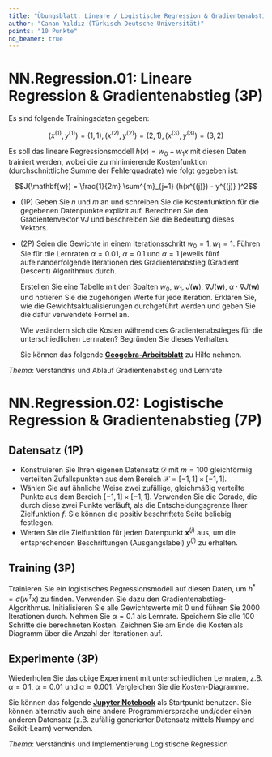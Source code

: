 ```yaml
---
title: "Übungsblatt: Lineare / Logistische Regression & Gradientenabstieg"
author: "Canan Yıldız (Türkisch-Deutsche Universität)"
points: "10 Punkte"
no_beamer: true
---
```





# NN.Regression.01: Lineare Regression & Gradientenabstieg (3P)

Es sind folgende Trainingsdaten gegeben:

$$( x^{(1)}, y^{(1)} ) = (1, 1), ( x^{(2)}, y^{(2)} ) = (2, 1), ( x^{(3)}, y^{(3)} ) = (3, 2)$$

Es soll das lineare Regressionsmodell $h(x) = w_0 + w_1 x$ mit diesen Daten trainiert werden, wobei die zu minimierende Kostenfunktion (durchschnittliche Summe der Fehlerquadrate) wie folgt gegeben ist:

$$J(\mathbf{w}) = \frac{1}{2m} \sum^{m}_{j=1} (h(x^{(j)}) - y^{(j)} )^2$$

*   (1P) Geben Sie $n$ und $m$ an und schreiben Sie die Kostenfunktion für die gegebenen Datenpunkte explizit auf. Berechnen Sie den Gradientenvektor $\nabla J$ und beschreiben Sie die Bedeutung dieses Vektors.

*   (2P) Seien die Gewichte in einem Iterationsschritt $w_0 = 1, w_1 = 1$. Führen Sie für die Lernraten $\alpha=0.01$, $\alpha=0.1$ und $\alpha=1$ jeweils fünf aufeinanderfolgende Iterationen des Gradientenabstieg (Gradient Descent) Algorithmus durch.

    Erstellen Sie eine Tabelle mit den Spalten $w_0$, $w_1$, $J(\mathbf{w})$, $\nabla J(\mathbf{w})$, $\alpha \cdot \nabla J(\mathbf{w})$ und notieren Sie die zugehörigen Werte für jede Iteration. Erklären Sie, wie die Gewichtsaktualisierungen durchgeführt werden und geben Sie die dafür verwendete Formel an.

    Wie verändern sich die Kosten während des Gradientenabstieges für die unterschiedlichen Lernraten? Begründen Sie dieses Verhalten.

    Sie können das folgende [**Geogebra-Arbeitsblatt**](https://www.geogebra.org/classic/rcfffgsj) zu Hilfe nehmen.

*Thema*: Verständnis und Ablauf Gradientenabstieg und Lernrate


# NN.Regression.02: Logistische Regression & Gradientenabstieg (7P)

## Datensatz (1P)

*   Konstruieren Sie Ihren eigenen Datensatz $\mathcal{D}$ mit $m=100$ gleichförmig verteilten Zufallspunkten aus dem Bereich $\mathcal{X}=[−1, 1]\times[−1, 1]$.
*   Wählen Sie auf ähnliche Weise zwei zufällige, gleichmäßig verteilte Punkte aus dem Bereich $[−1, 1]\times[−1, 1]$. Verwenden Sie die Gerade, die durch diese zwei Punkte verläuft, als die Entscheidungsgrenze Ihrer Zielfunktion $f$. Sie können die positiv beschriftete Seite beliebig festlegen.
*   Werten Sie die Zielfunktion für jeden Datenpunkt $\mathbf{x}^{(j)}$ aus, um die entsprechenden Beschriftungen (Ausgangslabel) $y^{(j)}$ zu erhalten.

## Training (3P)

Trainieren Sie ein logistisches Regressionsmodell auf diesen Daten, um
$h^{*}=\sigma(w^T x)$ zu finden. Verwenden Sie dazu den Gradientenabstieg-Algorithmus. Initialisieren Sie alle Gewichtswerte mit 0 und führen Sie 2000 Iterationen durch. Nehmen Sie $\alpha=0.1$ als Lernrate. Speichern Sie alle 100 Schritte die berechneten Kosten. Zeichnen Sie am Ende die Kosten als Diagramm über die Anzahl der Iterationen auf.

## Experimente (3P)

Wiederholen Sie das obige Experiment mit unterschiedlichen Lernraten, z.B. $\alpha=0.1$, $\alpha=0.01$ und $\alpha=0.001$. Vergleichen Sie die Kosten-Diagramme.

Sie können das folgende [**Jupyter Notebook**](https://github.com/Artificial-Intelligence-HSBI-TDU/KI-Vorlesung/blob/master/homework/files/logistische_regression_starter.ipynb) als Startpunkt benutzen. Sie können alternativ auch eine andere Programmiersprache und/oder einen anderen Datensatz (z.B. zufällig generierter Datensatz mittels Numpy and Scikit-Learn) verwenden.

*Thema*: Verständnis und Implementierung Logistische Regression
